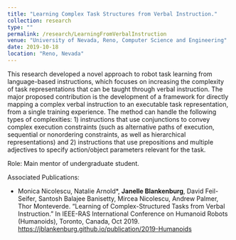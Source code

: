 ```yaml
---
title: "Learning Complex Task Structures from Verbal Instruction."
collection: research
type: ""
permalink: /research/LearningFromVerbalInstruction
venue: "University of Nevada, Reno, Computer Science and Engineering"
date: 2019-10-18
location: "Reno, Nevada"
---
```

This research developed a novel approach to robot
task learning from language-based instructions, which focuses
on increasing the complexity of task representations that can
be taught through verbal instruction. The major proposed
contribution is the development of a framework for directly
mapping a complex verbal instruction to an executable task
representation, from a single training experience. The method
can handle the following types of complexities: 1) instructions
that use conjunctions to convey complex execution constraints
(such as alternative paths of execution, sequential or nonordering constraints, as well as hierarchical representations)
and 2) instructions that use prepositions and multiple adjectives
to specify action/object parameters relevant for the task.

Role: Main mentor of undergraduate student.

Associated Publications: 
* Monica Nicolescu, Natalie Arnold*, __Janelle Blankenburg__, David Feil-Seifer, Santosh Balajee Banisetty, Mircea Nicolescu, Andrew Palmer, Thor Monteverde. “Learning of Complex-Structured Tasks from Verbal Instruction.” In IEEE-RAS International Conference on Humanoid Robots (Humanoids), Toronto, Canada, Oct 2019. <https://jblankenburg.github.io/publication/2019-Humanoids>

